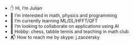 - :hand: Hi, I’m Julian
- :dna: I’m interested in math, physics and programming
- :rocket: I’m currently learning ML/DL/HFFT/QFT
- :hammer: I’m looking to collaborate on applications using AI
- :ping_pong: Hobby: chess, tabble tennis and teaching in math club
- :mailbox_with_mail: How to reach me by skype: j.zaozersky

<!---
zaozersky/zaozersky is a ✨ special ✨ repository because its `README.md` (this file) appears on your GitHub profile.
You can click the Preview link to take a look at your changes.
--->
